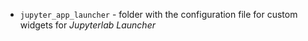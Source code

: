 - `jupyter_app_launcher` - folder with the configuration file for custom widgets for _Jupyterlab Launcher_
